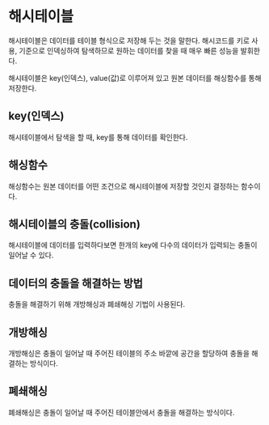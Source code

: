 # 해시테이블
해시테이블은 데이터를 테이블 형식으로 저장해 두는 것을 말한다. 해시코드를 키로 사용, 기준으로 인덱싱하여 탐색하므로 원하는 데이터를 찾을 때
매우 빠른 성능을 발휘한다.

해시테이블은 key(인덱스), value(값)로 이루어져 있고 원본 데이터를 해싱함수를 통해 저장한다.

## key(인덱스)
해시테이블에서 탐색을 할 때, key를 통해 데이터를 확인한다.

## 해싱함수
해싱함수는 원본 데이터를 어떤 조건으로 해시테이블에 저장할 것인지 결정하는 함수이다.

## 해시테이블의 충돌(collision)
해시테이블에 데이터를 입력하다보면 한개의 key에 다수의 데이터가 입력되는 충돌이 일어날 수 있다.

## 데이터의 충돌을 해결하는 방법
충돌을 해결하기 위해 개방해싱과 폐쇄해싱 기법이 사용된다.

## 개방해싱
개방해싱은 충돌이 일어날 때 주어진 테이블의 주소 바깥에 공간을 할당하여 충돌을 해결하는 방식이다.

## 폐쇄해싱
폐쇄해싱은 충돌이 일어날 때 주어진 테이블안에서 충돌을 해결하는 방식이다.
